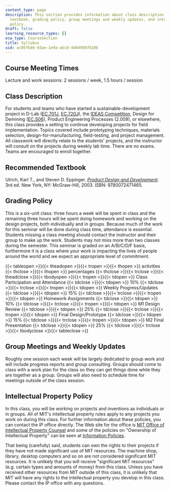 ```yaml
---
content_type: page
description: This section provides information about class description, recommended
  textbook, grading policy, group meetings and weekly updates, and intellectual property
  policy.
draft: false
learning_resource_types: []
ocw_type: CourseSection
title: Syllabus
uid: ac05fb46-93ae-1e9a-abcd-4d449507b10b
---
```

## Course Meeting Times

Lecture and work sessions: 2 sessions / week, 1.5 hours / session

## Class Description

For students and teams who have started a sustainable-development project in D-Lab ([EC.701J](https://ocw-studio.odl.mit.edu/courses/ec-701j-d-lab-i-development-fall-2009), [EC.720J](https://ocw-studio.odl.mit.edu/courses/ec-720j-d-lab-ii-design-spring-2010)), the [IDEAS Competition](http://web.mit.edu/ideas/www/index.htm), Design for Demining ([EC.S06](https://ocw-studio.odl.mit.edu/courses/ec-s06-design-for-demining-spring-2007)), Product Engineering Processes (2.009), or elsewhere, this class provides a setting to continue developing projects for field implementation. Topics covered include prototyping techniques, materials selection, design-for-manufacturing, field-testing, and project management. All classwork will directly relate to the students' projects, and the instructor will consult on the projects during weekly lab time. There are no exams. Teams are encouraged to enroll together.

## Recommended Textbook

Ulrich, Karl T., and Steven D. Eppinger. [*Product Design and Development*](http://www.ulrich-eppinger.net/). 3rd ed. New York, NY: McGraw-Hill, 2003. ISBN: 9780072471465.

## Grading Policy

This is a six-unit class: three hours a week will be spent in class and the remaining three hours will be spent doing homework and working on the design projects, both individually and in groups. Because much of the work for this seminar will be done during class time, attendance is essential. Students missing a class meeting should contact the instructor and their group to make up the work. Students may not miss more than two classes during the semester. This seminar is graded on an A/B/C/D/F basis, furthermore it is a class where your work is impacting the lives of people around the world and we expect an appropriate level of commitment.

{{< tableopen >}}{{< theadopen >}}{{< tropen >}}{{< thopen >}}
activities
{{< thclose >}}{{< thopen >}}
percentages
{{< thclose >}}{{< trclose >}}{{< theadclose >}}{{< tbodyopen >}}{{< tropen >}}{{< tdopen >}}
Class Participation and Attendance
{{< tdclose >}}{{< tdopen >}}
10%
{{< tdclose >}}{{< trclose >}}{{< tropen >}}{{< tdopen >}}
Weekly Progress/Updates
{{< tdclose >}}{{< tdopen >}}
15%
{{< tdclose >}}{{< trclose >}}{{< tropen >}}{{< tdopen >}}
Homework Assignments
{{< tdclose >}}{{< tdopen >}}
10%
{{< tdclose >}}{{< trclose >}}{{< tropen >}}{{< tdopen >}}
M1 Design Review
{{< tdclose >}}{{< tdopen >}}
25%
{{< tdclose >}}{{< trclose >}}{{< tropen >}}{{< tdopen >}}
Final Design/Prototype
{{< tdclose >}}{{< tdopen >}}
15%
{{< tdclose >}}{{< trclose >}}{{< tropen >}}{{< tdopen >}}
M2 Final Presentation
{{< tdclose >}}{{< tdopen >}}
25%
{{< tdclose >}}{{< trclose >}}{{< tbodyclose >}}{{< tableclose >}}

## Group Meetings and Weekly Updates

Roughly one session each week will be largely dedicated to group work and will include progress reports and group consulting. Groups should come to class with a work plan for the class so they can get things done while they are together as a group. Groups will also need to schedule time for meetings outside of the class session.

## Intellectual Property Policy

In this class, you will be working on projects and inventions as individuals or in groups. All of MIT's intellectual property rules apply to any projects you work on during this class. For further information about these policies, you can contact the IP office directly. The Web site for the office is [MIT Office of Intellectual Property Counsel](https://ogc.mit.edu/about/Our-History) and some of the policies on "Ownership of Intellectual Property" can be seen at [Information Policies](https://policies-procedures.mit.edu/information-policies/intellectual-property).

That being (carefully) said, students can own the rights to their projects if they have not made significant use of MIT resources. The machine shop, library, desktop computers and so on are not considered significant MIT resources. It is unlikely that you will receive "significant MIT resources" (e.g. certain types and amounts of money) from this class. Unless you have received other resources from MIT outside of this class, it is unlikely that MIT will have any rights to the intellectual property you develop in this class. Please contact the IP office with any questions.